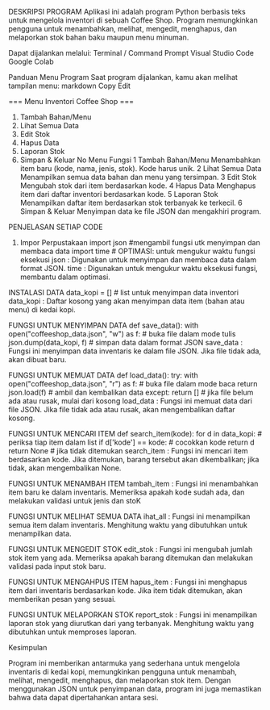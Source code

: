 DESKRIPSI PROGRAM
Aplikasi ini adalah program Python berbasis teks untuk mengelola inventori di sebuah Coffee Shop. Program memungkinkan pengguna untuk menambahkan, melihat, mengedit, menghapus, dan melaporkan stok bahan baku maupun menu minuman.

Dapat dijalankan melalui:
Terminal / Command Prompt
Visual Studio Code
Google Colab

Panduan Menu Program
Saat program dijalankan, kamu akan melihat tampilan menu:
markdown
Copy
Edit

=== Menu Inventori Coffee Shop ===
1. Tambah Bahan/Menu
2. Lihat Semua Data
3. Edit Stok
4. Hapus Data
5. Laporan Stok
6. Simpan & Keluar
No	Menu	Fungsi
1	Tambah Bahan/Menu	Menambahkan item baru (kode, nama, jenis, stok). Kode harus unik.
2	Lihat Semua Data	Menampilkan semua data bahan dan menu yang tersimpan.
3	Edit Stok	Mengubah stok dari item berdasarkan kode.
4	Hapus Data	Menghapus item dari daftar inventori berdasarkan kode.
5	Laporan Stok	Menampilkan daftar item berdasarkan stok terbanyak ke terkecil.
6	Simpan & Keluar	Menyimpan data ke file JSON dan mengakhiri program.

PENJELASAN SETIAP CODE
1. Impor Perpustakaan
import json #mengambil fungsi utk menyimpan dan membaca data
import time # OPTIMASI: untuk mengukur waktu fungsi eksekusi
json : Digunakan untuk menyimpan dan membaca data dalam format JSON.
time : Digunakan untuk mengukur waktu eksekusi fungsi, membantu dalam optimasi.

INSTALASI DATA
data_kopi = [] # list untuk menyimpan data inventori
data_kopi : Daftar kosong yang akan menyimpan data item (bahan atau menu) di kedai kopi.

FUNGSI UNTUK MENYIMPAN DATA
def save_data():
    with open("coffeeshop_data.json", "w") as f: # buka file dalam mode tulis
        json.dump(data_kopi, f) # simpan data dalam format JSON
save_data : Fungsi ini menyimpan data inventaris ke dalam file JSON. Jika file tidak ada, akan dibuat baru.

FUNGSI UNTUK MEMUAT DATA
def load_data():
    try:
        with open("coffeeshop_data.json", "r") as f: # buka file dalam mode baca
            return json.load(f) # ambil dan kembalikan data
    except:
        return [] # jika file belum ada atau rusak, mulai dari kosong
load_data : Fungsi ini memuat data dari file JSON. Jika file tidak ada atau rusak, akan mengembalikan daftar kosong.

FUNGSI UNTUK MENCARI ITEM
def search_item(kode):
    for d in data_kopi: # periksa tiap item dalam list
        if d['kode'] == kode: # cocokkan kode
            return d
    return None # jika tidak ditemukan
search_item : Fungsi ini mencari item berdasarkan kode. Jika ditemukan, barang tersebut akan dikembalikan; jika tidak, akan mengembalikan None.

FUNGSI UNTUK MENAMBAH ITEM
tambah_item : Fungsi ini menambahkan item baru ke dalam inventaris. Memeriksa apakah kode sudah ada, dan melakukan validasi untuk jenis dan stoK

FUNGSI UNTUK MELIHAT SEMUA DATA
ihat_all : Fungsi ini menampilkan semua item dalam inventaris. Menghitung waktu yang dibutuhkan untuk menampilkan data.

FUNGSI UNTUK MENGEDIT STOK
edit_stok : Fungsi ini mengubah jumlah stok item yang ada. Memeriksa apakah barang ditemukan dan melakukan validasi pada input stok baru.

FUNGSI UNTUK MENGAHPUS ITEM
hapus_item : Fungsi ini menghapus item dari inventaris berdasarkan kode. Jika item tidak ditemukan, akan memberikan pesan yang sesuai.

FUNGSI UNTUK MELAPORKAN STOK
report_stok : Fungsi ini menampilkan laporan stok yang diurutkan dari yang terbanyak. Menghitung waktu yang dibutuhkan untuk memproses laporan.

Kesimpulan

Program ini memberikan antarmuka yang sederhana untuk mengelola inventaris di kedai kopi, memungkinkan pengguna untuk menambah, melihat, mengedit, menghapus, dan melaporkan stok item. Dengan menggunakan JSON untuk penyimpanan data, program ini juga memastikan bahwa data dapat dipertahankan antara sesi.






        
